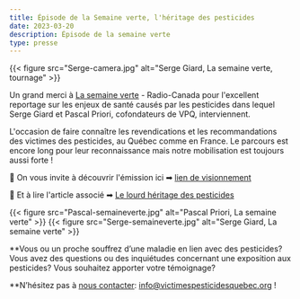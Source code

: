 ```yaml
---
title: Épisode de la Semaine verte, l'héritage des pesticides
date: 2023-03-20
description: Épisode de la semaine verte 
type: presse 
---
```


{{< figure src="Serge-camera.jpg" alt="Serge Giard, La semaine verte, tournage" >}}


Un grand merci à [La semaine verte](https://ici.radio-canada.ca/tele/la-semaine-verte/site) - Radio-Canada pour l'excellent reportage sur les enjeux de santé causés par les pesticides dans lequel Serge Giard et Pascal Priori, cofondateurs de VPQ, interviennent. 

L'occasion de faire connaître les revendications et les recommandations des victimes des pesticides, au Québec comme en France. Le parcours est encore long pour leur reconnaissance mais notre mobilisation est toujours aussi forte !

📌 On vous invite à découvrir l'émission ici ➡ [lien de visionnement](https://ici.radio-canada.ca/tele/la-semaine-verte/site/episodes/694729/maladies-pesticides-parkinson-cancers-agriculteurs)

📌 Et à lire l'article associé ➡ [Le lourd héritage des pesticides](https://ici.radio-canada.ca/recit-numerique/5433/agriculture-pesticides-ferme-quebec-france)

{{< figure src="Pascal-semaineverte.jpg" alt="Pascal Priori, La semaine verte" >}}
{{< figure src="Serge-semaineverte.jpg" alt="Serge Giard, La semaine verte" >}}


**Vous ou un proche souffrez d’une maladie en lien avec des pesticides? Vous avez des questions ou des inquiétudes concernant une exposition aux pesticides? Vous souhaitez apporter votre témoignage?

  **N’hésitez pas à [nous contacter](https://www.victimespesticidesquebec.org/#contact): info@victimespesticidesquebec.org !
